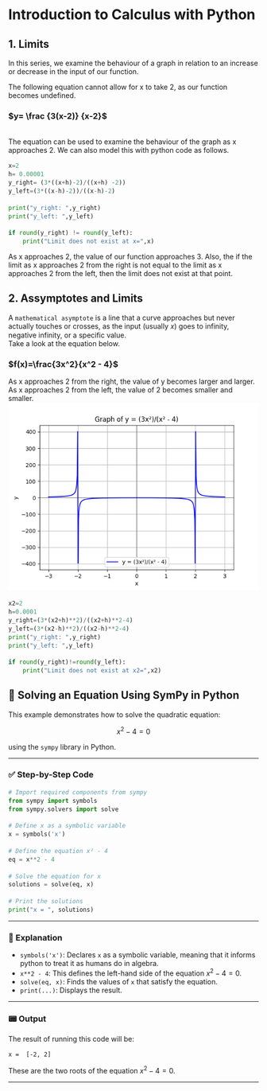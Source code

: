 # Introduction to Calculus with Python
## 1. Limits
In this series, we examine the behaviour of a graph in relation to an increase or decrease in the input of our function.

The following equation cannot allow for x to take 2, as our function becomes undefined.

### $y= \frac {3(x-2)} {x-2}$
<br> The equation can be used to examine the behaviour of the graph as x approaches 2. 
We can also model this with python code as follows.

```python
x=2
h= 0.00001
y_right= (3*((x+h)-2)/((x+h) -2))
y_left=(3*((x-h)-2))/((x-h)-2)

print("y_right: ",y_right)
print("y_left: ",y_left)

if round(y_right) != round(y_left):
    print("Limit does not exist at x=",x)
```
As x approaches 2, the value of our function approaches 3. Also, the if the limit as x approaches 2 from the right is not
equal to the limit as x approaches 2 from the left, then the limit does not exist at that point.

## 2. Assymptotes and Limits
A `mathematical asymptote` is a line that a curve approaches but never actually touches or crosses, as the input (usually 
𝑥) goes to infinity, negative infinity, or a specific value. <br>
Take a look at the equation below.<br>

###  $f(x)=\frac{3x^2}{x^2 - 4}$ 
As x approaches 2 from the right, the value of y becomes larger and larger. As x approaches 2 from the left, the value of 2 
becomes smaller and smaller.<br>
<img src="images/graph-1.png" alt="Assymptote graph" width=600>
```python
x2=2
h=0.0001
y_right=(3*(x2+h)**2)/((x2+h)**2-4)
y_left=(3*(x2-h)**2)/((x2-h)**2-4)
print("y_right: ",y_right)
print("y_left: ",y_left)

if round(y_right)!=round(y_left):
    print("Limit does not exist at x2=",x2)
```

## 📘 Solving an Equation Using SymPy in Python

This example demonstrates how to solve the quadratic equation:

$$
x^2 - 4 = 0
$$

using the `sympy` library in Python.

---

### ✅ Step-by-Step Code

```python
# Import required components from sympy
from sympy import symbols
from sympy.solvers import solve

# Define x as a symbolic variable
x = symbols('x')

# Define the equation x² - 4
eq = x**2 - 4

# Solve the equation for x
solutions = solve(eq, x)

# Print the solutions
print("x = ", solutions)
```

---

### 🧠 Explanation

* `symbols('x')`: Declares `x` as a symbolic variable, meaning that it informs python to treat it as humans do in algebra.
* `x**2 - 4`: This defines the left-hand side of the equation $x^2 - 4 = 0$.
* `solve(eq, x)`: Finds the values of `x` that satisfy the equation.
* `print(...)`: Displays the result.

---

### 📟 Output

The result of running this code will be:

```
x =  [-2, 2]
```

These are the two roots of the equation $x^2 - 4 = 0$.

---
